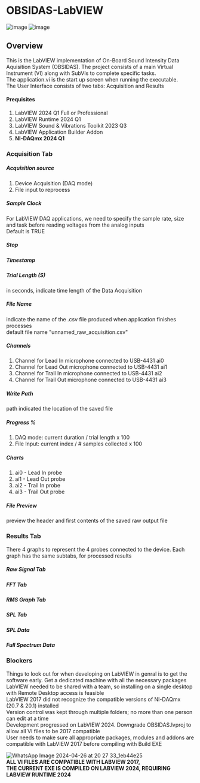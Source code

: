 # OBSIDAS-LabVIEW

![image](https://github.com/MuhammedAbdalla/OBSIDAS-LabVIEW/assets/54071115/2f078e2b-07c7-4a50-9f92-2528a0201b03)
![image](https://github.com/MuhammedAbdalla/OBSIDAS-LabVIEW/assets/54071115/05029793-926b-4cd4-b326-67569b0ddfb8)

## Overview
This is the LabVIEW implementation of On-Board Sound Intensity Data Aquisition System (OBSIDAS). The project consists of a main Virtual Instrument (VI) along with SubVIs to complete specific tasks. <br> 
The application.vi is the start up screen when running the executable. <br> 
The User Interface consists of two tabs: Acquisition and Results <br>
#### Prequisites
1. LabVIEW 2024 Q1 Full or Professional
2. LabVIEW Runtime 2024 Q1
3. LabVIEW Sound & Vibrations Toolkit 2023 Q3
4. LabVIEW Application Builder Addon
5. **NI-DAQmx 2024 Q1**
### Acquisition Tab
##### Acquisition source
1. Device Acquisition (DAQ mode)
2. File input to reprocess
##### Sample Clock
For LabVIEW DAQ applications, we need to specify the sample rate, size and task before reading voltages from the analog inputs <br>
Default is TRUE <br>
##### Stop
##### Timestamp
##### Trial Length (S)
in seconds, indicate time length of the Data Acquisition
##### File Name
indicate the name of the .csv file produced when application finishes processes <br>
default file name "unnamed_raw_acquisition.csv"
##### Channels
1. Channel for Lead In microphone connected to USB-4431 ai0
2. Channel for Lead Out microphone connected to USB-4431 ai1
3. Channel for Trail In microphone connected to USB-4431 ai2
4. Channel for Trail Out microphone connected to USB-4431 ai3
##### Write Path
path indicated the location of the saved file
##### Progress %
1. DAQ mode: current duration / trial length x 100
2. File Input: current index / # samples collected x 100
##### Charts
1. ai0 - Lead In probe
2. ai1 - Lead Out probe
3. ai2 - Trail In probe
4. ai3 - Trail Out probe
##### File Preview
preview the header and first contents of the saved raw output file

### Results Tab
There 4 graphs to represent the 4 probes connected to the device. Each graph has the same subtabs, for processed results
##### Raw Signal Tab
##### FFT Tab
##### RMS Graph Tab
##### SPL Tab
##### SPL Data
##### Full Spectrum Data

### Blockers
Things to look out for when developing on LabVIEW in genral is to get the software early. Get a dedicated machine with all the necessary packages <br>
LabVIEW needed to be shared with a team, so installing on a single desktop with Remote Desktop access is feasible <br>
LabVIEW 2017 did not recognize the compatible versions of NI-DAQmx (20.7 & 20.1) installed <br>
Version control was kept through multiple folders; no more than one person can edit at a time <br>
Development progressed on LabVIEW 2024. Downgrade OBSIDAS.lvproj to allow all VI files to be 2017 compatible <br>
User needs to make sure all appropriate packages, modules and addons are compatible with LabVIEW 2017 before compiling with Build EXE <br>

![WhatsApp Image 2024-04-26 at 20 27 33_1eb44e25](https://github.com/MuhammedAbdalla/OBSIDAS-LabVIEW/assets/54071115/59de0bbc-139a-4f7e-9e00-27a83210556b) <br>
**ALL VI FILES ARE COMPATIBLE WITH LABVIEW 2017, <br> THE CURRENT EXE IS COMPILED ON LABVIEW 2024, REQUIRING LABVIEW RUNTIME 2024**

